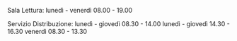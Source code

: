 Sala Lettura:
lunedì - venerdì 08.00 - 19.00 

Servizio Distribuzione: 
lunedì - giovedì 08.30 - 14.00 
lunedì - giovedì 14.30 - 16.30 
venerdì  08.30 - 13.30